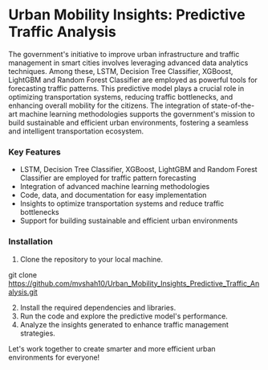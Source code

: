 # Urban Mobility Insights: Predictive Traffic Analysis

The government's initiative to improve urban infrastructure and traffic management in smart cities involves leveraging advanced data analytics techniques. Among these, LSTM, Decision Tree Classifier, XGBoost, LightGBM and Random Forest Classifier are employed as powerful tools for forecasting traffic patterns. This predictive model plays a crucial role in optimizing transportation systems, reducing traffic bottlenecks, and enhancing overall mobility for the citizens. The integration of state-of-the-art machine learning methodologies supports the government's mission to build sustainable and efficient urban environments, fostering a seamless and intelligent transportation ecosystem.

### Key Features
- LSTM, Decision Tree Classifier, XGBoost, LightGBM and Random Forest Classifier are employed for traffic pattern forecasting
- Integration of advanced machine learning methodologies
- Code, data, and documentation for easy implementation
- Insights to optimize transportation systems and reduce traffic bottlenecks
- Support for building sustainable and efficient urban environments

### Installation

1. Clone the repository to your local machine.

git clone https://github.com/mvshah10/Urban_Mobility_Insights_Predictive_Traffic_Analysis.git

2. Install the required dependencies and libraries.
3. Run the code and explore the predictive model's performance.
4. Analyze the insights generated to enhance traffic management strategies.

Let's work together to create smarter and more efficient urban environments for everyone!
